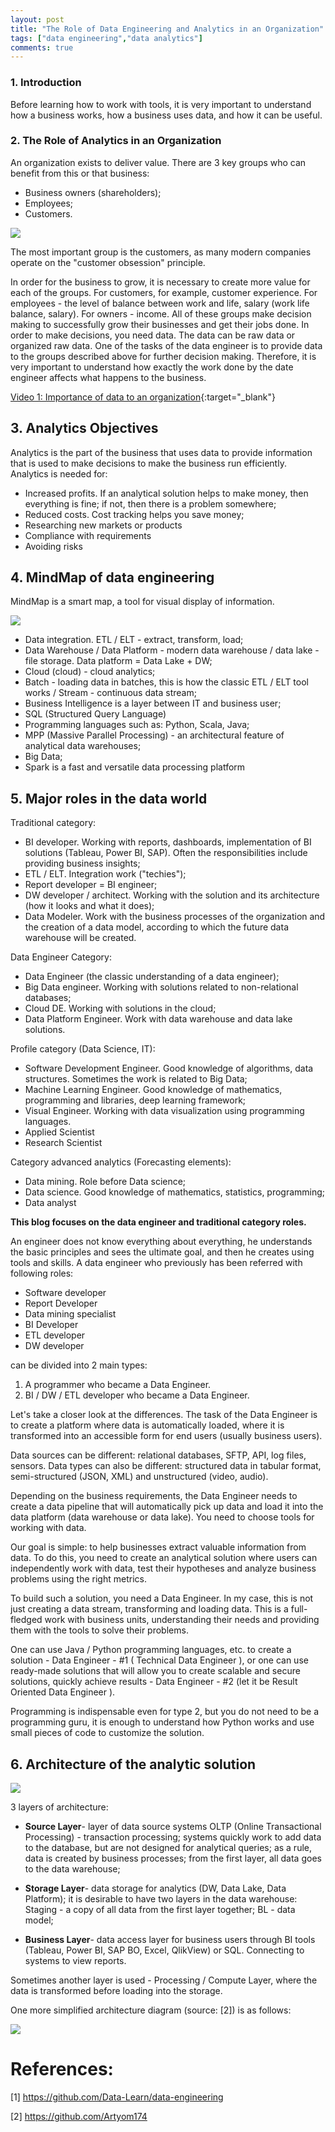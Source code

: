 ```yaml
---
layout: post
title: "The Role of Data Engineering and Analytics in an Organization"
tags: ["data engineering","data analytics"]
comments: true
---
```


### 1. Introduction

Before learning how to work with tools, it is very important to understand how a business works, how a business uses data, and how it can be useful. 

### 2. The Role of Analytics in an Organization

An organization exists to deliver value. There are 3 key groups who can benefit from this or that business:

* Business owners (shareholders);
* Employees;
* Customers.

![](/assets/images/20211108/roles.png)

The most important group is the customers, as many modern companies operate on the "customer obsession" principle.

In order for the business to grow, it is necessary to create more value for each of the groups. For customers, for example, customer experience. For employees - the level of balance between work and life, salary (work life balance, salary). For owners - income. All of these groups make decision making to successfully grow their businesses and get their jobs done. In order to make decisions, you need data. The data can be raw data or organized raw data. One of the tasks of the data engineer is to provide data to the groups described above for further decision making. Therefore, it is very important to understand how exactly the work done by the date engineer affects what happens to the business.

[Video 1: Importance of data to an organization](https://youtu.be/EHTmxmuhZ10){:target="_blank"}


## 3. Analytics Objectives

Analytics is the part of the business that uses data to provide information that is used to make decisions to make the business run efficiently. Analytics is needed for:

* Increased profits. If an analytical solution helps to make money, then everything is fine; if not, then there is a problem somewhere;
* Reduced costs. Cost tracking helps you save money;
* Researching new markets or products
* Compliance with requirements
* Avoiding risks

## 4. MindMap of data engineering

MindMap is a smart map, a tool for visual display of information.

![](/assets/images/20211108/demap.jpg)

* Data integration. ETL / ELT - extract, transform, load;
* Data Warehouse / Data Platform - modern data warehouse / data lake - file storage. Data platform = Data Lake + DW;
* Cloud (cloud) - cloud analytics;
* Batch - loading data in batches, this is how the classic ETL / ELT tool works / Stream - continuous data stream;
* Business Intelligence is a layer between IT and business user;
* SQL (Structured Query Language)
* Programming languages such as: Python, Scala, Java;
* MPP (Massive Parallel Processing) - an architectural feature of analytical data warehouses;
* Big Data;
* Spark is a fast and versatile data processing platform


## 5. Major roles in the data world

Traditional category:

* BI developer. Working with reports, dashboards, implementation of BI solutions (Tableau, Power BI, SAP). Often the responsibilities include providing business insights;
* ETL / ELT. Integration work ("techies");
* Report developer = BI engineer;
* DW developer / architect. Working with the solution and its architecture (how it looks and what it does);
* Data Modeler. Work with the business processes of the organization and the creation of a data model, according to which the future data warehouse will be created.

Data Engineer Category:

* Data Engineer (the classic understanding of a data engineer);
* Big Data engineer. Working with solutions related to non-relational databases;
* Cloud DE. Working with solutions in the cloud;
* Data Platform Engineer. Work with data warehouse and data lake solutions.

Profile category (Data Science, IT):

* Software Development Engineer. Good knowledge of algorithms, data structures. Sometimes the work is related to Big Data;
* Machine Learning Engineer. Good knowledge of mathematics, programming and libraries, deep learning framework;
* Visual Engineer. Working with data visualization using programming languages.
* Applied Scientist
* Research Scientist

Category advanced analytics (Forecasting elements):

* Data mining. Role before Data science;
* Data science. Good knowledge of mathematics, statistics, programming;
* Data analyst

**This blog focuses on the data engineer and traditional category roles.**

An engineer does not know everything about everything, he understands the basic principles and sees the ultimate goal, and then he creates using tools and skills. A data engineer who previously has been referred with following roles:

* Software developer
* Report Developer
* Data mining specialist
* BI Developer
* ETL developer
* DW developer

can be divided into 2 main types:

1. A programmer who became a Data Engineer.
2. BI / DW / ETL developer who became a Data Engineer.

Let's take a closer look at the differences. The task of the Data Engineer is to create a platform where data is automatically loaded, where it is transformed into an accessible form for end users (usually business users).

Data sources can be different: relational databases, SFTP, API, log files, sensors. Data types can also be different: structured data in tabular format, semi-structured (JSON, XML) and unstructured (video, audio).

Depending on the business requirements, the Data Engineer needs to create a data pipeline that will automatically pick up data and load it into the data platform (data warehouse or data lake). You need to choose tools for working with data.

Our goal is simple: to help businesses extract valuable information from data. To do this, you need to create an analytical solution where users can independently work with data, test their hypotheses and analyze business problems using the right metrics.

To build such a solution, you need a Data Engineer. In my case, this is not just creating a data stream, transforming and loading data. This is a full-fledged work with business units, understanding their needs and providing them with the tools to solve their problems.

One can use Java / Python programming languages, etc. to create a solution - Data Engineer - #1 ( Technical Data Engineer ), or one can use ready-made solutions that will allow you to create scalable and secure solutions, quickly achieve results - Data Engineer - #2 (let it be Result Oriented Data Engineer ).

Programming is indispensable even for type 2, but you do not need to be a programming guru, it is enough to understand how Python works and use small pieces of code to customize the solution.

## 6. Architecture of the analytic solution

![](/assets/images/20211108/solution.png)

3 layers of architecture:

* **Source Layer**- layer of data source systems OLTP (Online Transactional Processing) - transaction processing; systems quickly work to add data to the database, but are not designed for analytical queries; as a rule, data is created by business processes; from the first layer, all data goes to the data warehouse;

* **Storage Layer**- data storage for analytics (DW, Data Lake, Data Platform); it is desirable to have two layers in the data warehouse: Staging - a copy of all data from the first layer together; BL - data model;

* **Business Layer**- data access layer for business users through BI tools (Tableau, Power BI, SAP BO, Excel, QlikView) or SQL. Connecting to systems to view reports.

Sometimes another layer is used - Processing / Compute Layer, where the data is transformed before loading into the storage.

One more simplified architecture diagram (source: [2]) is as follows:

![](/assets/images/20211108/solution1.png)


# References:
[1] https://github.com/Data-Learn/data-engineering

[2] https://github.com/Artyom174
